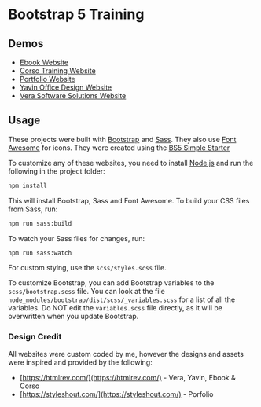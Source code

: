 # Bootstrap 5 Training

## Demos

- [Ebook Website](https://ebook-website-black-nine.vercel.app/)
- [Corso Training Website](https://carso-website-syp.netlify.app/)
- [Portfolio Website](https://fissheeesh.netlify.app/)
- [Yavin Office Design Website](https://yavin-syp.netlify.app/)
- [Vera Software Solutions Website](https://vera-website-syp.netlify.app/)

## Usage

These projects were built with [Bootstrap](https://getbootstrap.com/) and [Sass](https://sass-lang.com/). They also use [Font Awesome](https://fontawesome.com/) for icons. They were created using the [BS5 Simple Starter](https://github.com/bradtraversy/bs5-simple-starter)

To customize any of these websites, you need to install [Node.js](https://nodejs.org/en/) and run the following in the project folder:

```bash
npm install
```

This will install Bootstrap, Sass and Font Awesome. To build your CSS files from Sass, run:

```bash
npm run sass:build
```

To watch your Sass files for changes, run:

```bash
npm run sass:watch
```

For custom stying, use the `scss/styles.scss` file.

To customize Bootstrap, you can add Bootstrap variables to the `scss/bootstrap.scss` file. You can look at the file `node_modules/bootstrap/dist/scss/_variables.scss` for a list of all the variables. Do NOT edit the `variables.scss` file directly, as it will be overwritten when you update Bootstrap.

### Design Credit

All websites were custom coded by me, however the designs and assets were inspired and provided by the following:

- [https://htmlrev.com/](https://htmlrev.com/) - Vera, Yavin, Ebook & Corso
- [https://styleshout.com/](https://styleshout.com/) - Porfolio

